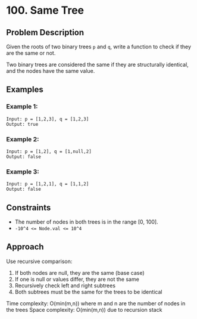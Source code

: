 # 100. Same Tree

## Problem Description

Given the roots of two binary trees `p` and `q`, write a function to check if they are the same or not.

Two binary trees are considered the same if they are structurally identical, and the nodes have the same value.

## Examples

### Example 1:
```
Input: p = [1,2,3], q = [1,2,3]
Output: true
```

### Example 2:
```
Input: p = [1,2], q = [1,null,2]
Output: false
```

### Example 3:
```
Input: p = [1,2,1], q = [1,1,2]
Output: false
```

## Constraints

- The number of nodes in both trees is in the range [0, 100].
- `-10^4 <= Node.val <= 10^4`

## Approach

Use recursive comparison:
1. If both nodes are null, they are the same (base case)
2. If one is null or values differ, they are not the same
3. Recursively check left and right subtrees
4. Both subtrees must be the same for the trees to be identical

Time complexity: O(min(m,n)) where m and n are the number of nodes in the trees
Space complexity: O(min(m,n)) due to recursion stack
